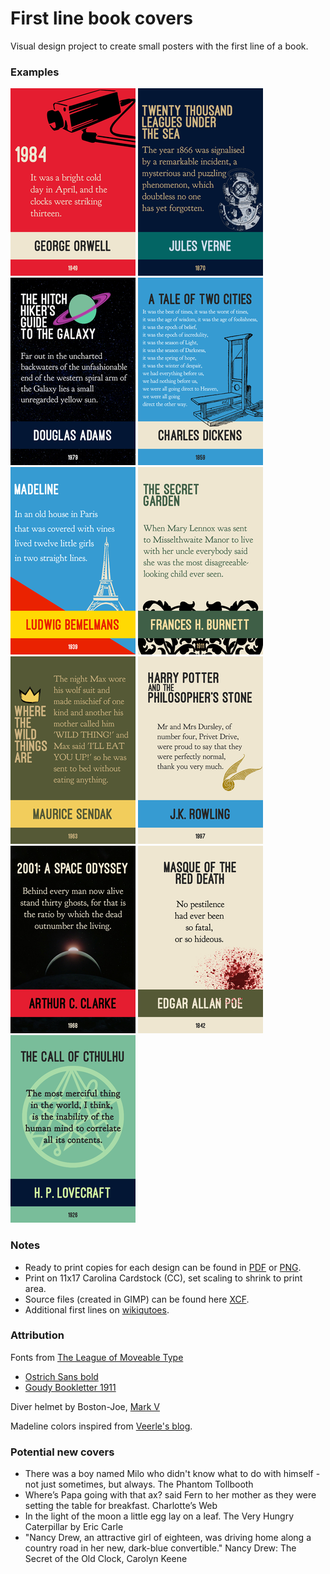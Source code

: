 # First line book covers
Visual design project to create small posters with the first line of a book.

### Examples
  
![](thumbnails/1984.png)
![](thumbnails/TwentyThousandLeagues.png)
![](thumbnails/TheHitchHikersGuide.png)
![](thumbnails/ATaleOfTwoCities.png)
![](thumbnails/Madeline.png)
![](thumbnails/TheSecretGarden.png)
![](thumbnails/WhereTheWildThingsAre.png)
![](thumbnails/HarryPotter.png)  
![](thumbnails/2001ASpaceOdyssey.png)
![](thumbnails/MasqueOfTheRedDeath.png)
![](thumbnails/TheCallOfCthulhu.png)

### Notes
  
+ Ready to print copies for each design can be found in [PDF](/pdf) or [PNG](/png).
+ Print on 11x17 Carolina Cardstock (CC), set scaling to shrink to print area.
+ Source files (created in GIMP) can be found here [XCF](/source).
+ Additional first lines on [wikiqutoes](https://en.wikiquote.org/wiki/Opening_lines).

### Attribution

Fonts from [The League of Moveable Type](https://www.theleagueofmoveabletype.com/)
  + [Ostrich Sans bold](https://www.theleagueofmoveabletype.com/ostrich-sans)
  + [Goudy Bookletter 1911](https://www.theleagueofmoveabletype.com/goudy-bookletter-1911)
  
Diver helmet by Boston-Joe, [Mark V](http://boston-joe.deviantart.com/art/mark-v-120296499)

Madeline colors inspired from [Veerle's blog](http://veerle.duoh.com/inspiration/detail/candarel).

### Potential new covers

  + There was a boy named Milo who didn't know what to do with himself - not just sometimes, but always. The Phantom Tollbooth
  + Where’s Papa going with that ax? said Fern to her mother as they were setting the table for breakfast. Charlotte’s Web
  + In the light of the moon a little egg lay on a leaf. The Very Hungry Caterpillar by Eric Carle
  + "Nancy Drew, an attractive girl of eighteen, was driving home along a country road in her new, dark-blue convertible." Nancy Drew: The Secret of the Old Clock, Carolyn Keene 



